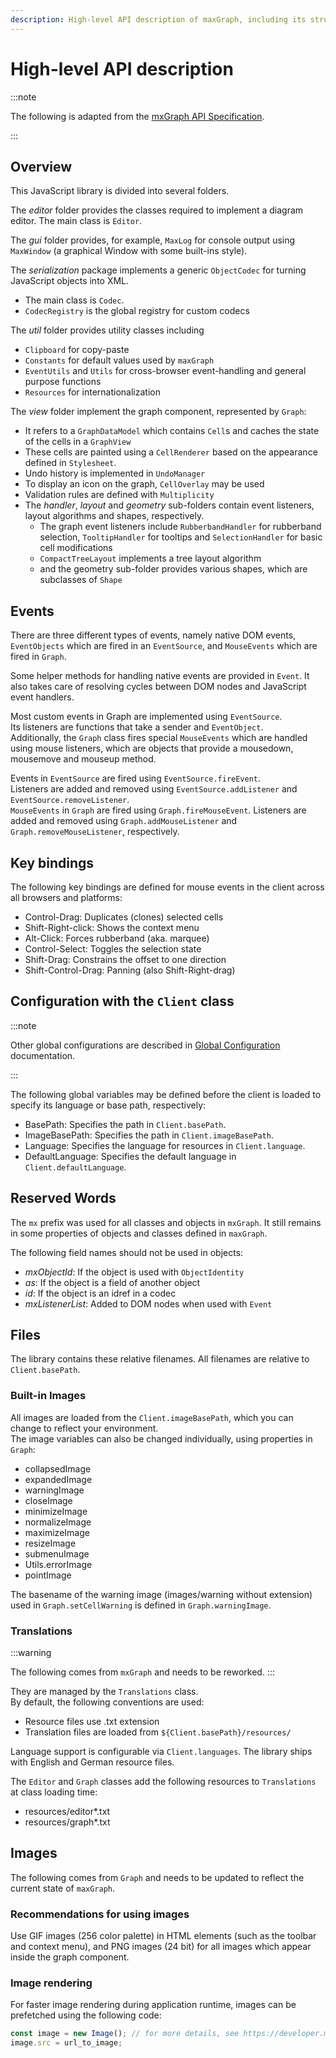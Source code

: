 ```yaml
---
description: High-level API description of maxGraph, including its structure, components, and configuration.
---
```


# High-level API description

:::note

The following is adapted from the [mxGraph API Specification](https://github.com/jgraph/graph/blob/v4.2.2/javascript/src/js/index.txt).

:::

## Overview

This JavaScript library is divided into several folders.

The *editor* folder provides the classes required to implement a diagram editor.
The main class is `Editor`.

The *gui* folder provides, for example, `MaxLog` for console output using `MaxWindow` (a graphical Window with some built-ins style).

The *serialization* package implements a generic `ObjectCodec` for turning JavaScript objects into XML.
- The main class is `Codec`.
- `CodecRegistry` is the global registry for custom codecs

The *util* folder provides utility classes including
- `Clipboard` for copy-paste
- `Constants` for default values used by `maxGraph`
- `EventUtils` and `Utils` for cross-browser event-handling and general purpose functions
- `Resources` for internationalization

The *view* folder implement the graph component, represented by `Graph`:
- It refers to a `GraphDataModel` which contains `Cell`s and caches the state of the cells in a `GraphView`
- These cells are painted using a `CellRenderer` based on the appearance defined in `Stylesheet`.
- Undo history is implemented in `UndoManager`
- To display an icon on the graph, `CellOverlay` may be used
- Validation rules are defined with `Multiplicity`
- The *handler*, *layout* and *geometry* sub-folders contain event listeners, layout algorithms and shapes, respectively.
  - The graph event listeners include `RubberbandHandler` for rubberband selection, `TooltipHandler` for tooltips and `SelectionHandler` for  basic cell modifications
  - `CompactTreeLayout` implements a tree layout algorithm
  -  and the geometry sub-folder provides various shapes, which are subclasses of `Shape`


## Events

There are three different types of events, namely native DOM events, `EventObjects` which are fired in an `EventSource`, and `MouseEvents` which are fired in `Graph`.

Some helper methods for handling native events are provided in `Event`.
It  also takes care of resolving cycles between DOM nodes and JavaScript event handlers.

Most custom events in Graph are implemented using `EventSource`. \
Its listeners are functions that take a sender and `EventObject`. \
Additionally, the `Graph` class fires special `MouseEvents` which are handled using mouse listeners, which are objects that provide a mousedown, mousemove and mouseup method.

Events in `EventSource` are fired using `EventSource.fireEvent`. \
Listeners are added and removed using `EventSource.addListener` and `EventSource.removeListener`. \
`MouseEvents` in `Graph` are fired using `Graph.fireMouseEvent`. Listeners are added and removed using `Graph.addMouseListener` and `Graph.removeMouseListener`, respectively.


## Key bindings

The following key bindings are defined for mouse events in the client across all browsers and platforms:
- Control-Drag: Duplicates (clones) selected cells
- Shift-Right-click: Shows the context menu
- Alt-Click: Forces rubberband (aka. marquee)
- Control-Select: Toggles the selection state
- Shift-Drag: Constrains the offset to one direction
- Shift-Control-Drag: Panning (also Shift-Right-drag)


## Configuration with the `Client` class

:::note

Other global configurations are described in [Global Configuration](../usage/global-configuration.md) documentation.

:::

The following global variables may be defined before the client is loaded to specify its language or base path, respectively:
- BasePath: Specifies the path in `Client.basePath`.
- ImageBasePath: Specifies the path in `Client.imageBasePath`.
- Language: Specifies the language for resources in `Client.language`.
- DefaultLanguage: Specifies the default language in `Client.defaultLanguage`.


## Reserved Words

The `mx` prefix was used for all classes and objects in `mxGraph`. It still remains in some properties of objects and classes defined in `maxGraph`.

The following field names should not be used in objects:
- *mxObjectId*: If the object is used with `ObjectIdentity`
- *as*: If the object is a field of another object
- *id*: If the object is an idref in a codec
- *mxListenerList*: Added to DOM nodes when used with `Event`


## Files

The library contains these relative filenames. All filenames are relative to `Client.basePath`.

### Built-in Images

All images are loaded from the `Client.imageBasePath`, which you can change to reflect your environment. \
The image variables can also be changed individually, using properties in `Graph`:
- collapsedImage
- expandedImage
- warningImage
- closeImage
- minimizeImage
- normalizeImage
- maximizeImage
- resizeImage
- submenuImage
- Utils.errorImage
- pointImage

The basename of the warning image (images/warning without extension) used in `Graph.setCellWarning` is defined in `Graph.warningImage`.


### Translations

:::warning

The following comes from `mxGraph` and needs to be reworked.
:::

They are managed by the `Translations` class. \
By default, the following conventions are used:
- Resource files use .txt extension
- Translation files are loaded from `${Client.basePath}/resources/`

Language support is configurable via `Client.languages`. The library ships with English and German resource files.

The `Editor` and `Graph` classes add the following resources to `Translations` at class loading time:
- resources/editor*.txt
- resources/graph*.txt


## Images

The following comes from `Graph` and needs to be updated to reflect the current state of `maxGraph`.

### Recommendations for using images

Use GIF images (256 color palette) in HTML elements (such as the toolbar and context menu),
and PNG images (24 bit) for all images which appear inside the graph component.

### Image rendering

For faster image rendering during application runtime, images can be prefetched using the following code:

```javascript
const image = new Image(); // for more details, see https://developer.mozilla.org/en-US/docs/Web/API/HTMLImageElement/Image
image.src = url_to_image;
```
